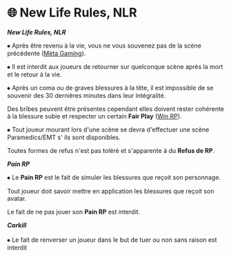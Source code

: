 # 🌐 New Life Rules, NLR

_**New Life Rules, NLR**_



⦁ Après être revenu à la vie, vous ne vous souvenez pas de la scène précédente ([Méta Gaming](../../../../reglement/reglement/five-m/politiques-en-matiere-de-jeux-de-role/le-metagaming.md)).

&#x20;⦁ Il est interdit aux joueurs de retourner sur quelconque scène après la mort et le retour à la vie.&#x20;

⦁ Après un coma ou de graves blessures à la tête, il est impossible de se souvenir des 30 dernières minutes dans leur intégralité.&#x20;

Des bribes peuvent être présentes cependant elles doivent rester cohérente à la blessure subie et respecter un certain **Fair Play** ([Win RP](../../../../reglement/reglement/five-m/politiques-en-matiere-de-jeux-de-role/win-rp.md)).&#x20;

⦁ Tout joueur mourant lors d'une scène se devra d'effectuer une scène Paramedics/EMT s' ils sont disponibles.&#x20;

Toutes formes de refus n'est pas toléré et s'apparente à du **Refus de RP**.



_**Pain RP**_



⦁ Le **Pain RP** est le fait de simuler les blessures que reçoit son personnage.&#x20;

Tout joueur doit savoir mettre en application les blessures que reçoit son avatar.&#x20;

Le fait de ne pas jouer son **Pain RP** est interdit.



_**Carkill**_ \
\
⦁ Le fait de renverser un joueur dans le but de tuer ou non sans raison est interdit



